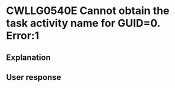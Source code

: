# CWLLG0540E Cannot obtain the task activity name for GUID=0. Error:1

## Explanation

## User response